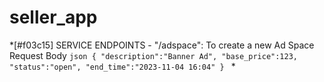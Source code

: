 # seller_app

*[#f03c15] SERVICE ENDPOINTS
    - "/adspace":
            To create a new Ad Space
            Request Body
                ```json
                {
                    "description":"Banner Ad",
                    "base_price":123,
                    "status":"open",
                    "end_time":"2023-11-04 16:04"
                }
                ```
*                